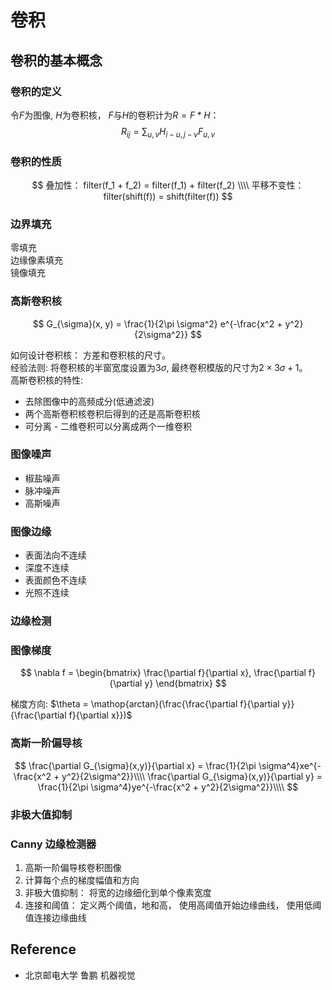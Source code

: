 # 卷积

## 卷积的基本概念

### 卷积的定义
令$F$为图像, $H$为卷积核， $F$与$H$的卷积计为$R = F * H$：
$$
R_{ij} = \sum_{u, v} H_{i-u, j-v}F_{u,v}
$$

### 卷积的性质
$$
叠加性： filter(f_1 + f_2) = filter(f_1) + filter(f_2) \\\\
平移不变性： filter(shift(f)) = shift(filter(f))
$$

### 边界填充
零填充  
边缘像素填充  
镜像填充  

### 高斯卷积核
$$
G_{\sigma}(x, y) = \frac{1}{2\pi \sigma^2} e^{-\frac{x^2 + y^2}{2\sigma^2}}
$$

如何设计卷积核： 方差和卷积核的尺寸。  
经验法则: 将卷积核的半窗宽度设置为3$\sigma$, 最终卷积模版的尺寸为$2 \times 3 \sigma + 1$。  
高斯卷积核的特性:
* 去除图像中的高频成分(低通滤波)
* 两个高斯卷积核卷积后得到的还是高斯卷积核
* 可分离 -  二维卷积可以分离成两个一维卷积

### 图像噪声
* 椒盐噪声
* 脉冲噪声
* 高斯噪声

### 图像边缘
*  表面法向不连续
*  深度不连续
*  表面颜色不连续
*  光照不连续

### 边缘检测

### 图像梯度
$$
\nabla f = 
\begin{bmatrix}
\frac{\partial f}{\partial x}, \frac{\partial f}{\partial y}
\end{bmatrix}
$$

梯度方向: $\theta = \mathop{arctan}(\frac{\frac{\partial f}{\partial y}}{\frac{\partial f}{\partial x}})$

### 高斯一阶偏导核
$$
\frac{\partial G_{\sigma}(x,y)}{\partial x} = \frac{1}{2\pi \sigma^4}xe^{-\frac{x^2 + y^2}{2\sigma^2}}\\\\
\frac{\partial G_{\sigma}(x,y)}{\partial y} = \frac{1}{2\pi \sigma^4}ye^{-\frac{x^2 + y^2}{2\sigma^2}}\\\\
$$

### 非极大值抑制

### Canny 边缘检测器
1.  高斯一阶偏导核卷积图像
2.  计算每个点的梯度幅值和方向
3.  非极大值抑制： 将宽的边缘细化到单个像素宽度
4.  连接和阈值： 定义两个阈值，地和高， 使用高阈值开始边缘曲线， 使用低阈值连接边缘曲线

## Reference
* 北京邮电大学 鲁鹏 机器视觉
